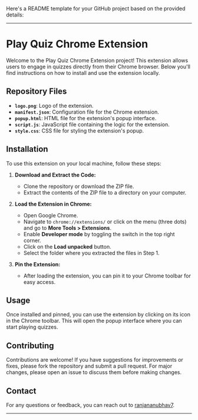 Here's a README template for your GitHub project based on the provided details:

---

# Play Quiz Chrome Extension

Welcome to the Play Quiz Chrome Extension project! This extension allows users to engage in quizzes directly from their Chrome browser. Below you'll find instructions on how to install and use the extension locally.

## Repository Files

- **`logo.png`**: Logo of the extension.
- **`manifest.json`**: Configuration file for the Chrome extension.
- **`popup.html`**: HTML file for the extension's popup interface.
- **`script.js`**: JavaScript file containing the logic for the extension.
- **`style.css`**: CSS file for styling the extension's popup.

## Installation

To use this extension on your local machine, follow these steps:

1. **Download and Extract the Code:**
   - Clone the repository or download the ZIP file.
   - Extract the contents of the ZIP file to a directory on your computer.

2. **Load the Extension in Chrome:**
   - Open Google Chrome.
   - Navigate to `chrome://extensions/` or click on the menu (three dots) and go to **More Tools > Extensions**.
   - Enable **Developer mode** by toggling the switch in the top right corner.
   - Click on the **Load unpacked** button.
   - Select the folder where you extracted the files in Step 1.

3. **Pin the Extension:**
   - After loading the extension, you can pin it to your Chrome toolbar for easy access.

## Usage

Once installed and pinned, you can use the extension by clicking on its icon in the Chrome toolbar. This will open the popup interface where you can start playing quizzes.

## Contributing

Contributions are welcome! If you have suggestions for improvements or fixes, please fork the repository and submit a pull request. For major changes, please open an issue to discuss them before making changes.


## Contact

For any questions or feedback, you can reach out to [ranjananubhav7](mailto:ranjananubhav7).

---

